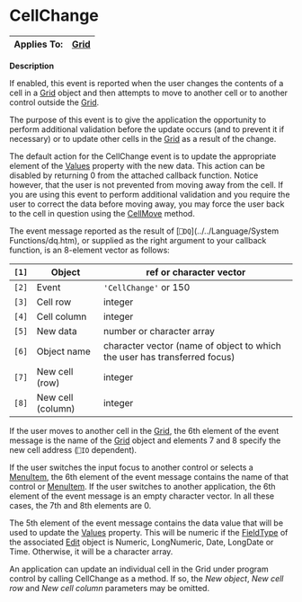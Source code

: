 




<h1 class="heading"><span class="name">CellChange</span></h1>

| Applies To: | [Grid](./grid.md) |
| --- | ---  |


**Description**


If enabled, this event is reported when the user changes the contents of a cell in a [Grid](./grid.md) object and then attempts to move to another cell or to another control outside the [Grid](./grid.md).


The purpose of this event is to give the application the opportunity to perform additional validation before the update occurs (and to prevent it if necessary) or to update other cells in the [Grid](./grid.md) as a result of the change.


The default action for the CellChange event is to update the appropriate element of the [Values](./values.md) property with the new data. This action can be disabled by returning 0 from the attached callback function. Notice however, that the user is not prevented from moving away from the cell. If you are using this event to perform additional validation and you require the user to correct the data before moving away, you may force the user back to the cell in question using the  [CellMove](./cellmove.md) method.




The event message reported as the result of [`⎕DQ`](../../Language/System Functions/dq.htm), or supplied as the right argument to your callback function, is an 8-element vector as follows:


| `[1]` | Object | ref or character vector |
| --- | --- | ---  |
| `[2]` | Event | `'CellChange'` or 150 |
| `[3]` | Cell row | integer |
| `[4]` | Cell column | integer |
| `[5]` | New data | number or character array |
| `[6]` | Object name | character vector (name of object to which the user has transferred focus) |
| `[7]` | New cell (row) | integer |
| `[8]` | New cell (column) | integer |



If the user moves to another cell in the [Grid](./grid.md), the 6th element of the event message is the name of the [Grid](./grid.md) object and elements 7 and 8 specify the new cell address (`⎕IO` dependent).


If the user switches the input focus to another control or selects a [MenuItem](./menuitem.md), the 6th element of the event message contains the name of that control or [MenuItem](./menuitem.md). If the user switches to another application, the 6th element of the event message is an empty character vector. In all these cases, the 7th and 8th elements are 0.


The 5th element of the event message contains the data value that will be used to update the [Values](./values.md) property. This will be numeric if the [FieldType](./fieldtype.md) of the associated [Edit](./edit.md) object is Numeric, LongNumeric, Date, LongDate or Time. Otherwise, it will be a character array.


An application can update an individual cell in the Grid under program control by calling CellChange as a method. If so, the *New object*, *New cell row* and *New cell column* parameters may be omitted.


